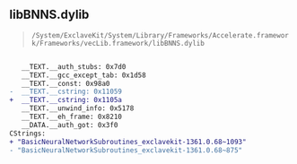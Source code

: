 ## libBNNS.dylib

> `/System/ExclaveKit/System/Library/Frameworks/Accelerate.framework/Frameworks/vecLib.framework/libBNNS.dylib`

```diff

   __TEXT.__auth_stubs: 0x7d0
   __TEXT.__gcc_except_tab: 0x1d58
   __TEXT.__const: 0x98a0
-  __TEXT.__cstring: 0x11059
+  __TEXT.__cstring: 0x1105a
   __TEXT.__unwind_info: 0x5178
   __TEXT.__eh_frame: 0x8210
   __DATA.__auth_got: 0x3f0
CStrings:
+ "BasicNeuralNetworkSubroutines_exclavekit-1361.0.68~1093"
- "BasicNeuralNetworkSubroutines_exclavekit-1361.0.68~875"

```
